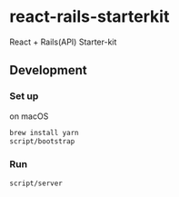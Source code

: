 # react-rails-starterkit
React + Rails(API) Starter-kit

## Development

### Set up

on macOS

```sh
brew install yarn
script/bootstrap
```

### Run

```
script/server
```
